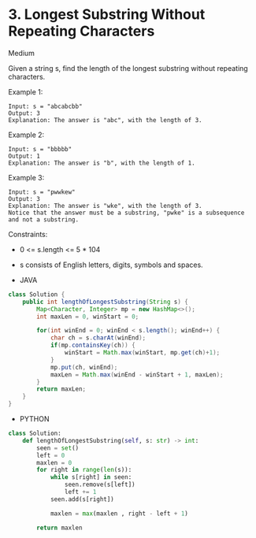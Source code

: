 # 3. Longest Substring Without Repeating Characters

Medium

Given a string s, find the length of the longest substring without repeating characters.

Example 1:

```
Input: s = "abcabcbb"
Output: 3
Explanation: The answer is "abc", with the length of 3.
```

Example 2:

```
Input: s = "bbbbb"
Output: 1
Explanation: The answer is "b", with the length of 1.
```

Example 3:

```
Input: s = "pwwkew"
Output: 3
Explanation: The answer is "wke", with the length of 3.
Notice that the answer must be a substring, "pwke" is a subsequence and not a substring.
```

Constraints:

- 0 <= s.length <= 5 \* 104
- s consists of English letters, digits, symbols and spaces.

- JAVA

```java
class Solution {
    public int lengthOfLongestSubstring(String s) {
        Map<Character, Integer> mp = new HashMap<>();
        int maxLen = 0, winStart = 0;

        for(int winEnd = 0; winEnd < s.length(); winEnd++) {
            char ch = s.charAt(winEnd);
            if(mp.containsKey(ch)) {
                winStart = Math.max(winStart, mp.get(ch)+1);
            }
            mp.put(ch, winEnd);
            maxLen = Math.max(winEnd - winStart + 1, maxLen);
        }
        return maxLen;
    }
}
```

- PYTHON

```python
class Solution:
    def lengthOfLongestSubstring(self, s: str) -> int:
        seen = set()
        left = 0
        maxlen = 0
        for right in range(len(s)):
            while s[right] in seen:
                seen.remove(s[left])
                left += 1
            seen.add(s[right])

            maxlen = max(maxlen , right - left + 1)

        return maxlen
```
